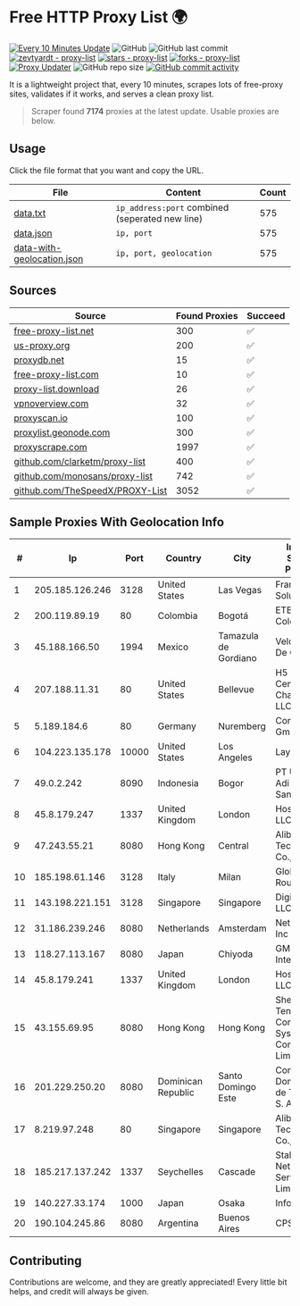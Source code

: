 
# Free HTTP Proxy List 🌍

[![Every 10 Minutes Update](https://github.com/mertguvencli/http-proxy-list/actions/workflows/main.yml/badge.svg?branch=main)](https://github.com/mertguvencli/http-proxy-list/actions/workflows/main.yml)
![GitHub](https://img.shields.io/github/license/mertguvencli/http-proxy-list)
![GitHub last commit](https://img.shields.io/github/last-commit/mertguvencli/http-proxy-list)
[![zevtyardt - proxy-list](https://img.shields.io/static/v1?label=zevtyardt&message=proxy-list&color=blue&logo=github)](https://github.com/zevtyardt/proxy-list "Go to GitHub repo")
[![stars - proxy-list](https://img.shields.io/github/stars/zevtyardt/proxy-list?style=social)](https://github.com/zevtyardt/proxy-list)
[![forks - proxy-list](https://img.shields.io/github/forks/zevtyardt/proxy-list?style=social)](https://github.com/zevtyardt/proxy-list)
[![Proxy Updater](https://github.com/zevtyardt/proxy-list/workflows/Proxy%20Updater/badge.svg)](https://github.com/zevtyardt/proxy-list/actions?query=workflow:"Proxy+Updater")
![GitHub repo size](https://img.shields.io/github/repo-size/zevtyardt/proxy-list)
[![GitHub commit activity](https://img.shields.io/github/commit-activity/m/zevtyardt/proxy-list?logo=commits)](https://github.com/zevtyardt/proxy-list/commits/main)

It is a lightweight project that, every 10 minutes, scrapes lots of free-proxy sites, validates if it works, and serves a clean proxy list.

> Scraper found **7174** proxies at the latest update. Usable proxies are below.

## Usage

Click the file format that you want and copy the URL.

|File|Content|Count|
|----|-------|-----|
|[data.txt](https://raw.githubusercontent.com/mertguvencli/http-proxy-list/main/proxy-list/data.txt)|`ip_address:port` combined (seperated new line)|575|
|[data.json](https://raw.githubusercontent.com/mertguvencli/http-proxy-list/main/proxy-list/data.json)|`ip, port`|575|
|[data-with-geolocation.json](https://raw.githubusercontent.com/mertguvencli/http-proxy-list/main/proxy-list/data-with-geolocation.json)|`ip, port, geolocation`|575|

## Sources

|Source|Found Proxies|Succeed|
|------|-------------|-------|
|[free-proxy-list.net](https://free-proxy-list.net)|300|✅|
|[us-proxy.org](https://www.us-proxy.org)|200|✅|
|[proxydb.net](http://proxydb.net)|15|✅|
|[free-proxy-list.com](https://free-proxy-list.com/?page=&port=&type%5B%5D=http&type%5B%5D=https&up_time=0&search=Search)|10|✅|
|[proxy-list.download](https://www.proxy-list.download/HTTP)|26|✅|
|[vpnoverview.com](https://vpnoverview.com/privacy/anonymous-browsing/free-proxy-servers)|32|✅|
|[proxyscan.io](https://www.proxyscan.io)|100|✅|
|[proxylist.geonode.com](https://proxylist.geonode.com/api/proxy-list?limit=300&page=1&sort_by=lastChecked&sort_type=desc&protocols=http,https)|300|✅|
|[proxyscrape.com](https://api.proxyscrape.com/v2/?request=displayproxies&protocol=http&timeout=10000&country=all&ssl=all&anonymity=all)|1997|✅|
|[github.com/clarketm/proxy-list](https://raw.githubusercontent.com/clarketm/proxy-list/master/proxy-list-raw.txt)|400|✅|
|[github.com/monosans/proxy-list](https://raw.githubusercontent.com/monosans/proxy-list/main/proxies/http.txt)|742|✅|
|[github.com/TheSpeedX/PROXY-List](https://raw.githubusercontent.com/TheSpeedX/PROXY-List/master/http.txt)|3052|✅|


## Sample Proxies With Geolocation Info

|#|Ip|Port|Country|City|Internet Service Provider|
|-|--|----|-------|----|-------------------------|
|1|205.185.126.246|3128|United States|Las Vegas|FranTech Solutions|
|2|200.119.89.19|80|Colombia|Bogotá|ETB - Colombia|
|3|45.188.166.50|1994|Mexico|Tamazula de Gordiano|Velocom SA De CV|
|4|207.188.11.31|80|United States|Bellevue|H5 Data Centers - Chandler LLC|
|5|5.189.184.6|80|Germany|Nuremberg|Contabo GmbH|
|6|104.223.135.178|10000|United States|Los Angeles|LayerHost|
|7|49.0.2.242|8090|Indonesia|Bogor|PT Usaha Adi Sanggoro|
|8|45.8.179.247|1337|United Kingdom|London|Hostland LLC|
|9|47.243.55.21|8080|Hong Kong|Central|Alibaba (US) Technology Co., Ltd.|
|10|185.198.61.146|3128|Italy|Milan|Global Router LLC|
|11|143.198.221.151|3128|Singapore|Singapore|DigitalOcean, LLC|
|12|31.186.239.246|8080|Netherlands|Amsterdam|NetSkope Inc|
|13|118.27.113.167|8080|Japan|Chiyoda|GMO Internet, Inc.|
|14|45.8.179.241|1337|United Kingdom|London|Hostland LLC|
|15|43.155.69.95|8080|Hong Kong|Hong Kong|Shenzhen Tencent Computer Systems Company Limited|
|16|201.229.250.20|8080|Dominican Republic|Santo Domingo Este|Compañía Dominicana de Teléfonos S. A.|
|17|8.219.97.248|80|Singapore|Singapore|Alibaba (US) Technology Co., Ltd.|
|18|185.217.137.242|1337|Seychelles|Cascade|Stallion Network Services Limited|
|19|140.227.33.174|1000|Japan|Osaka|InfoSphere|
|20|190.104.245.86|8080|Argentina|Buenos Aires|CPS|



## Contributing

Contributions are welcome, and they are greatly appreciated! Every
little bit helps, and credit will always be given.

